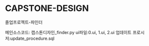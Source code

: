 # CAPSTONE-DESIGN
졸업프로젝트-파인더

메인소스코드: 캡스톤디자인_finder.py
ui파일:0.ui, 1.ui, 2.ui
업데이트 프로시저:update_procedure.sql
